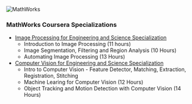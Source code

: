 ![MathWorks](https://github.com/k-karna/img_processing_cv_matlab/blob/main/mathworks-vector-logo.png?raw=true)
### MathWorks Coursera Specializations
- [Image Processing for Engineering and Science Specialization](https://www.coursera.org/specializations/image-processing)
    - Introduction to Image Processing (11 hours)
    - Image Segmentation, Filtering and Region Analysis (10 Hours)
    - Automating Image Processing (13 Hours)
- [Computer Vision for Engineering and Science Specialization](https://www.coursera.org/specializations/computer-vision)
    - Intro to Computer Vision - Feature Detector, Matching, Extraction, Registration, Stitching
    - Machine Learing for Computer Vision (12 Hours)
    - Object Tracking and Motion Detection with Computer Vision (14 Hours)